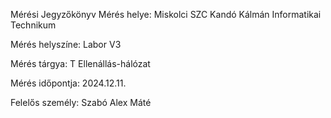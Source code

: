 Mérési Jegyzőkönyv
Mérés helye: Miskolci SZC Kandó Kálmán Informatikai Technikum

Mérés helyszíne: Labor V3

Mérés tárgya: T Ellenállás-hálózat

Mérés időpontja: 2024.12.11.

Felelős személy: Szabó Alex Máté
